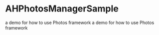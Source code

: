 # AHPhotosManagerSample
a demo for how to use Photos framework
 a demo for how to use Photos framework
